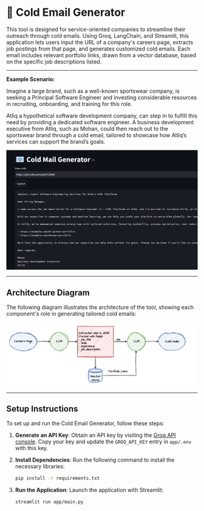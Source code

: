 # 📧 Cold Email Generator

This tool is designed for service-oriented companies to streamline their outreach through cold emails. Using Groq, LangChain, and Streamlit, this application lets users input the URL of a company's careers page, extracts job postings from that page, and generates customized cold emails. Each email includes relevant portfolio links, drawn from a vector database, based on the specific job descriptions listed.

---

**Example Scenario:**

Imagine a large brand, such as a well-known sportswear company, is seeking a Principal Software Engineer and investing considerable resources in recruiting, onboarding, and training for this role.

Atliq a hypothetical software development company, can step in to fulfill this need by providing a dedicated software engineer. A business development executive from Atliq, such as Mohan, could then reach out to the sportswear brand through a cold email, tailored to showcase how Atliq’s services can support the brand’s goals.

![Cold Email Generator Interface](imgs/img.png)

---

## Architecture Diagram

The following diagram illustrates the architecture of the tool, showing each component's role in generating tailored cold emails:

![Architecture Diagram](imgs/architecture.png)

---

## Setup Instructions

To set up and run the Cold Email Generator, follow these steps:

1. **Generate an API Key**: Obtain an API key by visiting the [Groq API console](https://console.groq.com/keys). Copy your key and update the `GROQ_API_KEY` entry in `app/.env` with this key.

2. **Install Dependencies**: Run the following command to install the necessary libraries:
    ```bash
    pip install -r requirements.txt
    ```

3. **Run the Application**: Launch the application with Streamlit:
    ```bash
    streamlit run app/main.py
    ```
